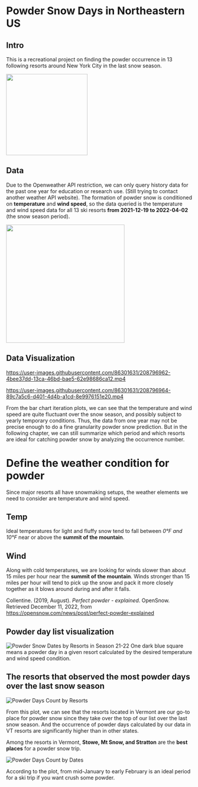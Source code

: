 # Powder Snow Days in Northeastern US
## Intro
This is a recreational project on finding the powder occurrence in 13 following resorts around New York City in the last snow season.

<img src="https://user-images.githubusercontent.com/86301631/208796393-11fc1a12-21a9-46ae-bcf4-171bde948c2c.png" width="220">

## Data
Due to the Openweather API restriction, we can only query history data for the past one year for education or research use. (Still trying to contact another weather API website). 
The formation of powder snow is conditioned on **temperature** and **wind speed**, so the data queried is the temperature and wind speed data for all 13 ski resorts **from 2021-12-19 to 2022-04-02** (the snow season period).

<img src="https://user-images.githubusercontent.com/86301631/208796437-e0fb68af-fe69-4fc1-a42c-812b987d38af.png" width="320">

## Data Visualization

https://user-images.githubusercontent.com/86301631/208796962-4bee37dd-13ca-46bd-bae5-62e98686ca12.mp4

https://user-images.githubusercontent.com/86301631/208796964-89c7a5c6-d401-4d4b-a1cd-8e9976151e20.mp4

From the bar chart iteration plots, we can see that the temperature and wind speed are quite fluctuant over the snow season, and possibly subject to yearly temporary conditions. Thus, the data from one year may not be precise enough to do a fine granularity powder snow prediction. But in the following chapter, we can still summarize which period and which resorts are ideal for catching powder snow by analyzing the occurrence number.

# Define the weather condition for powder
Since major resorts all have snowmaking setups, the weather elements we need to consider are temperature and wind speed.
## Temp
Ideal temperatures for light and fluffy snow tend to fall between *0°F and 10°F* near or above the **summit of the mountain**.
## Wind
Along with cold temperatures, we are looking for winds slower than about 15 miles per hour near the **summit of the mountain**. Winds stronger than 15 miles per hour will tend to pick up the snow and pack it more closely together as it blows around during and after it falls.

Collentine. (2019, August). *Perfect powder - explained*. OpenSnow. Retrieved December 11, 2022, from https://opensnow.com/news/post/perfect-powder-explained

## Powder day list visualization 

![Powder Snow Dates by Resorts in Season 21-22](https://user-images.githubusercontent.com/86301631/208797267-2cf23552-4c6d-43a0-b6cb-b671fdce7774.png)
One dark blue square means a powder day in a given resort calculated by the desired temperature and wind speed condition.

## The resorts that observed the most powder days over the last snow season

![Powder Days Count by Resorts](https://user-images.githubusercontent.com/86301631/208798738-2b521f6e-2067-4428-ade2-41e56905a2b1.png)


From this plot, we can see that the resorts located in Vermont are our go-to place for powder snow since they take over the top of our list over the last snow season. And the occurrence of powder days calculated by our data in VT resorts are significantly higher than in other states. 

Among the resorts in Vermont, **Stowe, Mt Snow, and Stratton** are the **best places** for a powder snow trip.

![Powder Days Count by Dates](https://user-images.githubusercontent.com/86301631/208798587-37a30ac0-8b54-4f86-97b0-445ca68b57d9.png)


According to the plot, from mid-January to early February is an ideal period for a ski trip if you want crush some powder. 
